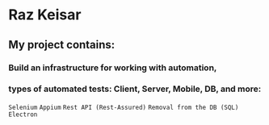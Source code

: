 # Raz Keisar

## My project contains:

### Build an infrastructure for working with automation, 
### types of automated tests: Client, Server, Mobile, DB, and more:

``Selenium``
``Appium``
``Rest API (Rest-Assured)``
``Removal from the DB (SQL) ``
``Electron``
